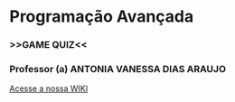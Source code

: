 # Programação Avançada
### >>GAME QUIZ<<

### Professor (a) ANTONIA VANESSA DIAS ARAUJO

 [ Acesse a nossa WIKI](https://github.com/Rhassancoding/Programa-o-Avan-ada---Projeto/wiki)
